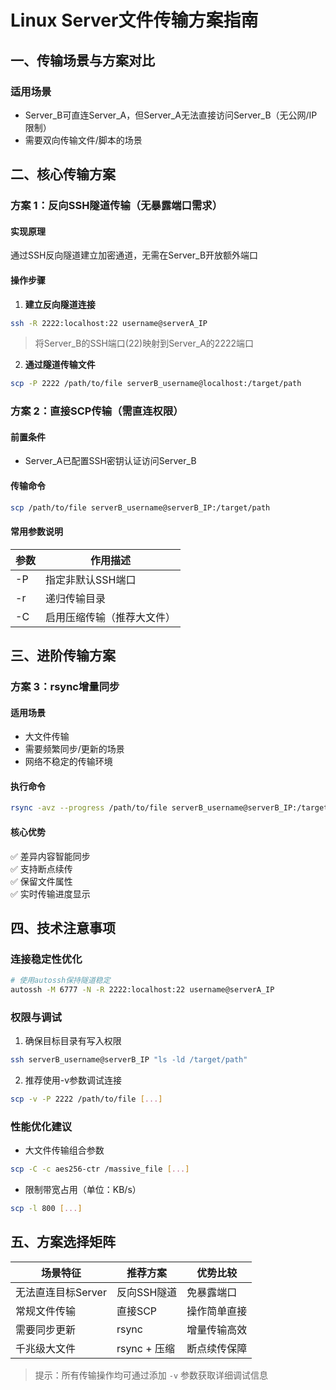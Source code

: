 # Linux Server文件传输方案指南

## 一、传输场景与方案对比

### 适用场景

-   Server_B可直连Server_A，但Server_A无法直接访问Server_B（无公网/IP限制）
-   需要双向传输文件/脚本的场景

## 二、核心传输方案

### 方案 1：反向SSH隧道传输（无暴露端口需求）

#### 实现原理

通过SSH反向隧道建立加密通道，无需在Server_B开放额外端口

#### 操作步骤

1.  **建立反向隧道连接**

``` bash
ssh -R 2222:localhost:22 username@serverA_IP
```

> 将Server_B的SSH端口(22)映射到Server_A的2222端口

2.  **通过隧道传输文件**

``` bash
scp -P 2222 /path/to/file serverB_username@localhost:/target/path
```

### 方案 2：直接SCP传输（需直连权限）

#### 前置条件

-   Server_A已配置SSH密钥认证访问Server_B

#### 传输命令

``` bash
scp /path/to/file serverB_username@serverB_IP:/target/path
```

#### 常用参数说明

| 参数 | 作用描述                   |
|------|----------------------------|
| -P   | 指定非默认SSH端口          |
| -r   | 递归传输目录               |
| -C   | 启用压缩传输（推荐大文件） |

## 三、进阶传输方案

### 方案 3：rsync增量同步

#### 适用场景

-   大文件传输
-   需要频繁同步/更新的场景
-   网络不稳定的传输环境

#### 执行命令

``` bash
rsync -avz --progress /path/to/file serverB_username@serverB_IP:/target/path
```

#### 核心优势

✅ 差异内容智能同步\
✅ 支持断点续传\
✅ 保留文件属性\
✅ 实时传输进度显示

## 四、技术注意事项

### 连接稳定性优化

``` bash
# 使用autossh保持隧道稳定
autossh -M 6777 -N -R 2222:localhost:22 username@serverA_IP
```

### 权限与调试

1.  确保目标目录有写入权限

``` bash
ssh serverB_username@serverB_IP "ls -ld /target/path"
```

2.  推荐使用-v参数调试连接

``` bash
scp -v -P 2222 /path/to/file [...]
```

### 性能优化建议

-   大文件传输组合参数

``` bash
scp -C -c aes256-ctr /massive_file [...]
```

-   限制带宽占用（单位：KB/s）

``` bash
scp -l 800 [...]
```

## 五、方案选择矩阵

| 场景特征           | 推荐方案     | 优势比较     |
|--------------------|--------------|--------------|
| 无法直连目标Server | 反向SSH隧道  | 免暴露端口   |
| 常规文件传输       | 直接SCP      | 操作简单直接 |
| 需要同步更新       | rsync        | 增量传输高效 |
| 千兆级大文件       | rsync + 压缩 | 断点续传保障 |

> 提示：所有传输操作均可通过添加 `-v` 参数获取详细调试信息
